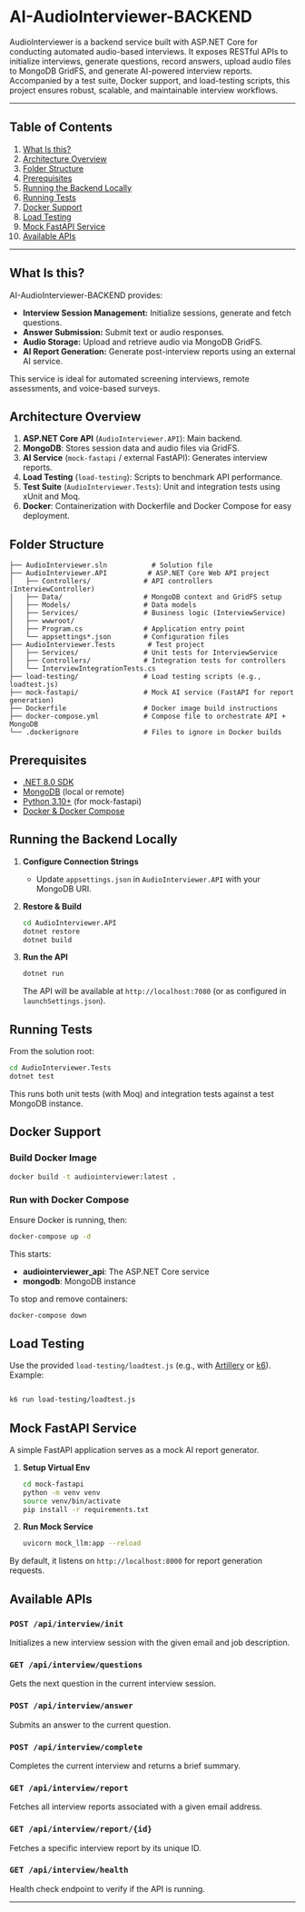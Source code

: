 # AI-AudioInterviewer-BACKEND

AudioInterviewer is a backend service built with ASP.NET Core for conducting automated audio-based interviews. It exposes RESTful APIs to initialize interviews, generate questions, record answers, upload audio files to MongoDB GridFS, and generate AI-powered interview reports. Accompanied by a test suite, Docker support, and load-testing scripts, this project ensures robust, scalable, and maintainable interview workflows.

---

## Table of Contents

1. [What Is this?](#what-is-this)
2. [Architecture Overview](#architecture-overview)
3. [Folder Structure](#folder-structure)
4. [Prerequisites](#prerequisites)
5. [Running the Backend Locally](#running-the-backend-locally)
6. [Running Tests](#running-tests)
7. [Docker Support](#docker-support)
8. [Load Testing](#load-testing)
9. [Mock FastAPI Service](#mock-fastapi-service)
10. [Available APIs](#available-apis)

---

## What Is this?

AI-AudioInterviewer-BACKEND provides:

* **Interview Session Management:** Initialize sessions, generate and fetch questions.
* **Answer Submission:** Submit text or audio responses.
* **Audio Storage:** Upload and retrieve audio via MongoDB GridFS.
* **AI Report Generation:** Generate post-interview reports using an external AI service.

This service is ideal for automated screening interviews, remote assessments, and voice-based surveys.

## Architecture Overview

1. **ASP.NET Core API** (`AudioInterviewer.API`): Main backend.
2. **MongoDB**: Stores session data and audio files via GridFS.
3. **AI Service** (`mock-fastapi` / external FastAPI): Generates interview reports.
4. **Load Testing** (`load-testing`): Scripts to benchmark API performance.
5. **Test Suite** (`AudioInterviewer.Tests`): Unit and integration tests using xUnit and Moq.
6. **Docker**: Containerization with Dockerfile and Docker Compose for easy deployment.

## Folder Structure

```
├── AudioInterviewer.sln           # Solution file
├── AudioInterviewer.API          # ASP.NET Core Web API project
│   ├── Controllers/             # API controllers (InterviewController)
│   ├── Data/                    # MongoDB context and GridFS setup
│   ├── Models/                  # Data models 
│   ├── Services/                # Business logic (InterviewService)
│   ├── wwwroot/                 
│   ├── Program.cs               # Application entry point
│   └── appsettings*.json        # Configuration files
├── AudioInterviewer.Tests        # Test project
│   ├── Services/                # Unit tests for InterviewService
│   ├── Controllers/             # Integration tests for controllers
│   └── InterviewIntegrationTests.cs
├── load-testing/                # Load testing scripts (e.g., loadtest.js)
├── mock-fastapi/                # Mock AI service (FastAPI for report generation)
├── Dockerfile                   # Docker image build instructions
├── docker-compose.yml           # Compose file to orchestrate API + MongoDB
└── .dockerignore                # Files to ignore in Docker builds
```

## Prerequisites

* [.NET 8.0 SDK](https://dotnet.microsoft.com/download)
* [MongoDB](https://www.mongodb.com/try/download/community) (local or remote)
* [Python 3.10+](https://www.python.org/downloads/) (for mock-fastapi)
* [Docker & Docker Compose](https://docs.docker.com/)

## Running the Backend Locally

1. **Configure Connection Strings**

   * Update `appsettings.json` in `AudioInterviewer.API` with your MongoDB URI.

2. **Restore & Build**

   ```bash
   cd AudioInterviewer.API
   dotnet restore
   dotnet build
   ```

3. **Run the API**

   ```bash
   dotnet run
   ```

   The API will be available at `http://localhost:7080` (or as configured in `launchSettings.json`).

## Running Tests

From the solution root:

```bash
cd AudioInterviewer.Tests
dotnet test
```

This runs both unit tests (with Moq) and integration tests against a test MongoDB instance.

## Docker Support

### Build Docker Image

```bash
docker build -t audiointerviewer:latest .
```

### Run with Docker Compose

Ensure Docker is running, then:

```bash
docker-compose up -d
```

This starts:

* **audiointerviewer\_api**: The ASP.NET Core service
* **mongodb**: MongoDB instance

To stop and remove containers:

```bash
docker-compose down
```

## Load Testing

Use the provided `load-testing/loadtest.js` (e.g., with [Artillery](https://artillery.io/) or [k6](https://k6.io/)). Example:

```bash

k6 run load-testing/loadtest.js
```


## Mock FastAPI Service

A simple FastAPI application serves as a mock AI report generator.

1. **Setup Virtual Env**

   ```bash
   cd mock-fastapi
   python -m venv venv
   source venv/bin/activate
   pip install -r requirements.txt
   ```

2. **Run Mock Service**

   ```bash
   uvicorn mock_llm:app --reload
   ```

By default, it listens on `http://localhost:8000` for report generation requests.

## Available APIs

### `POST /api/interview/init`

Initializes a new interview session with the given email and job description.

### `GET /api/interview/questions`

Gets the next question in the current interview session.

### `POST /api/interview/answer`

Submits an answer to the current question.

### `POST /api/interview/complete`

Completes the current interview and returns a brief summary.

### `GET /api/interview/report`

Fetches all interview reports associated with a given email address.

### `GET /api/interview/report/{id}`

Fetches a specific interview report by its unique ID.

### `GET /api/interview/health`

Health check endpoint to verify if the API is running.

---
